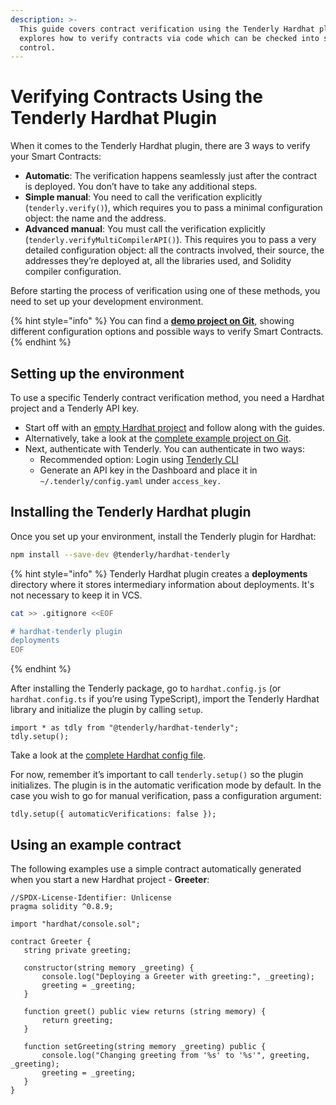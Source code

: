 ```yaml
---
description: >-
  This guide covers contract verification using the Tenderly Hardhat plugin. It
  explores how to verify contracts via code which can be checked into source
  control.
---
```


# Verifying Contracts Using the Tenderly Hardhat Plugin

When it comes to the Tenderly Hardhat plugin, there are 3 ways to verify your Smart Contracts:

* **Automatic**: The verification happens seamlessly just after the contract is deployed. You don’t have to take any additional steps.
* **Simple manual**: You need to call the verification explicitly (`tenderly.verify()`), which requires you to pass a minimal configuration object: the name and the address.
* **Advanced manual**: You must call the verification explicitly (`tenderly.verifyMultiCompilerAPI()`). This requires you to pass a very detailed configuration object: all the contracts involved, their source, the addresses they’re deployed at, all the libraries used, and Solidity compiler configuration.

Before starting the process of verification using one of these methods, you need to set up your development environment.

{% hint style="info" %}
You can find a [**demo project on Git**](https://github.com/Tenderly/hardhat-tenderly/tree/master/examples/contract-verification), showing different configuration options and possible ways to verify Smart Contracts.
{% endhint %}

## Setting up the environment

To use a specific Tenderly contract verification method, you need a Hardhat project and a Tenderly API key.

* Start off with an [empty Hardhat project](https://hardhat.org/tutorial/creating-a-new-hardhat-project) and follow along with the guides.
* Alternatively, take a look at the [complete example project on Git](https://github.com/Tenderly/hardhat-tenderly/tree/master/examples/contract-verification).
* Next, authenticate with Tenderly. You can authenticate in two ways:
  * Recommended option: Login using [Tenderly CLI](https://github.com/Tenderly/tenderly-cli#login)
  * Generate an API key in the Dashboard and place it in `~/.tenderly/config.yaml` under `access_key.`

## Installing the Tenderly Hardhat plugin

Once you set up your environment, install the Tenderly plugin for Hardhat:

```bash
npm install --save-dev @tenderly/hardhat-tenderly
```

{% hint style="info" %}
Tenderly Hardhat plugin creates a **deployments** directory where it stores intermediary information about deployments. It's not necessary to keep it in VCS.

```bash
cat >> .gitignore <<EOF

# hardhat-tenderly plugin
deployments
EOF
```
{% endhint %}

After installing the Tenderly package, go to `hardhat.config.js` (or `hardhat.config.ts` if you’re using TypeScript), import the Tenderly Hardhat library and initialize the plugin by calling `setup`.

```tsx
import * as tdly from "@tenderly/hardhat-tenderly";
tdly.setup();
```

Take a look at the [complete Hardhat config file](https://gist.github.com/lucko515/fb36956d56fa56927ab97facae5db6fd).

For now, remember it’s important to call `tenderly.setup()` so the plugin initializes. The plugin is in the automatic verification mode by default. In the case you wish to go for manual verification, pass a configuration argument:

```tsx
tdly.setup({ automaticVerifications: false });
```

## Using an example contract

The following examples use a simple contract automatically generated when you start a new Hardhat project - **Greeter**:

```solidity
//SPDX-License-Identifier: Unlicense
pragma solidity ^0.8.9;

import "hardhat/console.sol";

contract Greeter {
   string private greeting;

   constructor(string memory _greeting) {
       console.log("Deploying a Greeter with greeting:", _greeting);
       greeting = _greeting;
   }

   function greet() public view returns (string memory) {
       return greeting;
   }

   function setGreeting(string memory _greeting) public {
       console.log("Changing greeting from '%s' to '%s'", greeting, _greeting);
       greeting = _greeting;
   }
}
```
